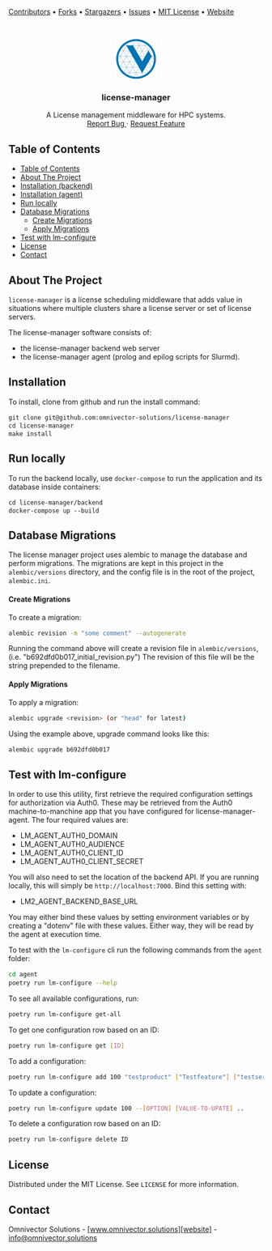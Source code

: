 [contributors-url]: https://github.com/omnivector-solutions/license-manager/graphs/contributors
[forks-url]: https://github.com/omnivector-solutions/license-manager/network/members
[stars-url]: https://github.com/omnivector-solutions/license-manager/stargazers
[issues-url]: https://github.com/omnivector-solutions/license-manager/issues
[license-url]: https://github.com/omnivector-solutions/license-manager/blob/master/LICENSE
[website]: https://www.omnivector.solutions

[Contributors][contributors-url] •
[Forks][forks-url] •
[Stargazers][stars-url] •
[Issues][issues-url] •
[MIT License][license-url] •
[Website][website]

<!-- PROJECT LOGO -->
<br />
<p align="center">
  <a href="https://github.com/omnivector-solutions/license-manager">
    <img src=".images/logo.png" alt="Logo" width="80" height="80">
  </a>

  <h3 align="center">license-manager</h3>

  <p align="center">
    A License management middleware for HPC systems.
    <br />
    <a href="https://github.com/omnivector-solutions/license-manager/issues">
        Report Bug
    </a>
    ·
    <a href="https://github.com/omnivector-solutions/license-manager/issues">
        Request Feature
    </a>
  </p>
</p>


## Table of Contents

- [Table of Contents](#table-of-contents)
- [About The Project](#about-the-project)
- [Installation (backend)](#installation-backend)
- [Installation (agent)](#installation-agent)
- [Run locally](#run-locally)
- [Database Migrations](#database-migrations)
    - [Create Migrations](#create-migrations)
    - [Apply Migrations](#apply-migrations)
- [Test with lm-configure](#test-with-lm-configure)
- [License](#license)
- [Contact](#contact)


## About The Project

`license-manager` is a license scheduling middleware that adds value in situations where
multiple clusters share a license server or set of license servers.

The license-manager software consists of:
* the license-manager backend web server
* the license-manager agent (prolog and epilog scripts for Slurmd).


## Installation

To install, clone from github and run the install command:

```
git clone git@github.com:omnivector-solutions/license-manager
cd license-manager
make install
```


## Run locally

To run the backend locally, use `docker-compose` to run the application and its database
inside containers:

```
cd license-manager/backend
docker-compose up --build
```


## Database Migrations
The license manager project uses alembic to manage the database and perform migrations.
The migrations are kept in this project in the `alembic/versions` directory, and the
config file is in the root of the project, `alembic.ini`.


#### Create Migrations

To create a migration:

```bash
alembic revision -m "some comment" --autogenerate
```
Running the command above will create a revision file in `alembic/versions`,
(i.e. "b692dfd0b017_initial_revision.py")
The revision of this file will be the string prepended to the filename.


#### Apply Migrations

To apply a migration:

```bash
alembic upgrade <revision> (or "head" for latest)
```

Using the example above, upgrade command looks like this:

```bash
alembic upgrade b692dfd0b017
```


## Test with lm-configure

In order to use this utility, first retrieve the required configuration settings
for authorization via Auth0. These may be retrieved from the Auth0 machine-to-manchine
app that you have configured for license-manager-agent. The four required values are:

* LM_AGENT_AUTH0_DOMAIN
* LM_AGENT_AUTH0_AUDIENCE
* LM_AGENT_AUTH0_CLIENT_ID
* LM_AGENT_AUTH0_CLIENT_SECRET

You will also need to set the location of the backend API. If you are running locally,
this will simply be `http://localhost:7000`. Bind this setting with:

* LM2_AGENT_BACKEND_BASE_URL

You may either bind these values by setting environment variables or by creating a
"dotenv" file with these values. Either way, they will be read by the agent at execution
time.

To test with the `lm-configure` cli run the following commands from the `agent` folder:

```bash
cd agent
poetry run lm-configure --help
```

To see all available configurations, run:

```bash
poetry run lm-configure get-all
```

To get one configuration row based on an ID:

```bash
poetry run lm-configure get [ID]
```

To add a configuration:

```bash
poetry run lm-configure add 100 "testproduct" ["Testfeature"] ["testserver"] "testservertype" 10000
```

To update a configuration:

```bash
poetry run lm-configure update 100 --[OPTION] [VALUE-TO-UPATE] ..
```

To delete a configuration row based on an ID:

```bash
poetry run lm-configure delete ID
```


## License
Distributed under the MIT License. See `LICENSE` for more information.


## Contact
Omnivector Solutions - [www.omnivector.solutions][website] - <info@omnivector.solutions>
